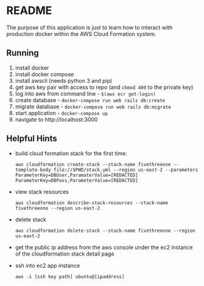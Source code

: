 # README

The purpose of this application is just to learn how to interact with
production docker within the AWS Cloud Formation system.

## Running

1. install docker
2. install docker compose
3. install awscli (needs python 3 and pip)
4. get aws key pair with access to repo (and `chmod 400` to the private key)
5. log into aws from command line - `$(aws ecr get-login)`
6. create database - `docker-compose run web rails db:create`
7. migrate database - `docker-compose run web rails db:migrate`
6. start application - `docker-compose up`
7. navigate to http://localhost:3000

## Helpful Hints

* build cloud formation stack for the first time:

      aws cloudformation create-stack --stack-name fivethreeone --template-body file://$PWD/stack.yml --region us-east-2 --parameters ParameterKey=DBUser,ParamaterValue=[REDACTED] ParameterKey=DBPass,ParameterValue=[REDACTED]

* view stack resources

      aws cloudformation describe-stack-resources --stack-name fivethreeone --region us-east-2

* delete stack

      aws cloudformation delete-stack --stack-name fivethreeone --region us-east-2

* get the public ip address from the aws console under the ec2 instance of the cloudformation stack detail page
* ssh into ec2 app instance

      aws -i [ssh key path] ubuntu@[ipaddress]

